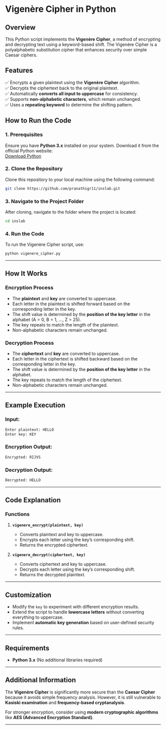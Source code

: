 # **Vigenère Cipher in Python**  

## **Overview**  
This Python script implements the **Vigenère Cipher**, a method of encrypting and decrypting text using a keyword-based shift. The Vigenère Cipher is a polyalphabetic substitution cipher that enhances security over simple Caesar ciphers.  

## **Features**  
✅ Encrypts a given plaintext using the **Vigenère Cipher** algorithm.  
✅ Decrypts the ciphertext back to the original plaintext.  
✅ Automatically **converts all input to uppercase** for consistency.  
✅ Supports **non-alphabetic characters**, which remain unchanged.  
✅ Uses a **repeating keyword** to determine the shifting pattern.  

## **How to Run the Code**  

### **1. Prerequisites**  
Ensure you have **Python 3.x** installed on your system. Download it from the official Python website:  
[Download Python](https://www.python.org/downloads/)  

### **2. Clone the Repository**  
Clone this repository to your local machine using the following command:  
```bash
git clone https://github.com/pranathigr11/inslab.git
```

### **3. Navigate to the Project Folder**  
After cloning, navigate to the folder where the project is located:  
```bash
cd inslab
```

### **4. Run the Code**  
To run the Vigenère Cipher script, use:  
```bash
python vigenere_cipher.py
```

---

## **How It Works**  

### **Encryption Process**  
- The **plaintext** and **key** are converted to uppercase.  
- Each letter in the plaintext is shifted forward based on the corresponding letter in the key.  
- The shift value is determined by the **position of the key letter** in the alphabet (A = 0, B = 1, ..., Z = 25).  
- The key repeats to match the length of the plaintext.  
- Non-alphabetic characters remain unchanged.  

### **Decryption Process**  
- The **ciphertext** and **key** are converted to uppercase.  
- Each letter in the ciphertext is shifted backward based on the corresponding letter in the key.  
- The shift value is determined by the **position of the key letter** in the alphabet.  
- The key repeats to match the length of the ciphertext.  
- Non-alphabetic characters remain unchanged.  

---

## **Example Execution**  

### **Input:**  
```bash
Enter plaintext: HELLO  
Enter key: KEY  
```

### **Encryption Output:**  
```bash
Encrypted: RIJVS  
```

### **Decryption Output:**  
```bash
Decrypted: HELLO  
```

---

## **Code Explanation**  

### **Functions**  
1. **`vigenere_encrypt(plaintext, key)`**  
   - Converts plaintext and key to uppercase.  
   - Encrypts each letter using the key’s corresponding shift.  
   - Returns the encrypted ciphertext.  

2. **`vigenere_decrypt(ciphertext, key)`**  
   - Converts ciphertext and key to uppercase.  
   - Decrypts each letter using the key’s corresponding shift.  
   - Returns the decrypted plaintext.  

---

## **Customization**  
- Modify the `key` to experiment with different encryption results.  
- Extend the script to handle **lowercase letters** without converting everything to uppercase.  
- Implement **automatic key generation** based on user-defined security rules.  

---

## **Requirements**  
- **Python 3.x** (No additional libraries required)  

---

## **Additional Information**  
The **Vigenère Cipher** is significantly more secure than the **Caesar Cipher** because it avoids simple frequency analysis. However, it is still vulnerable to **Kasiski examination** and **frequency-based cryptanalysis**.  

For stronger encryption, consider using **modern cryptographic algorithms** like **AES (Advanced Encryption Standard)**.  

---

